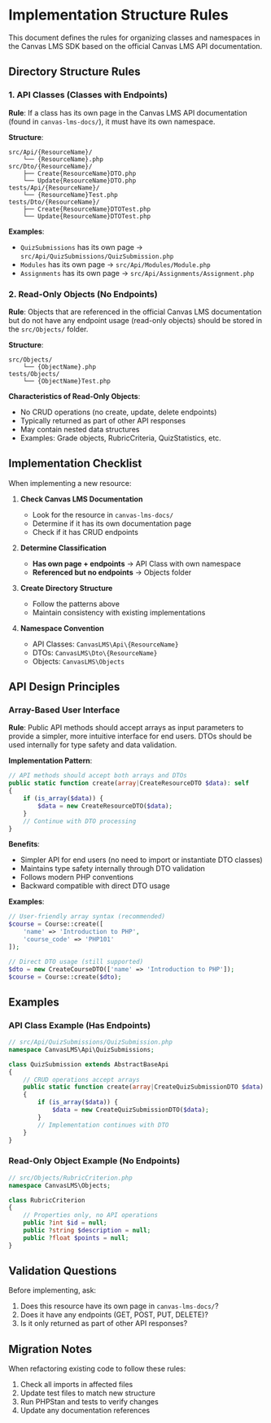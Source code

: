 # Implementation Structure Rules

This document defines the rules for organizing classes and namespaces in the Canvas LMS SDK based on the official Canvas LMS API documentation.

## Directory Structure Rules

### 1. API Classes (Classes with Endpoints)

**Rule**: If a class has its own page in the Canvas LMS API documentation (found in `canvas-lms-docs/`), it must have its own namespace.

**Structure**:
```
src/Api/{ResourceName}/
    └── {ResourceName}.php
src/Dto/{ResourceName}/
    ├── Create{ResourceName}DTO.php
    └── Update{ResourceName}DTO.php
tests/Api/{ResourceName}/
    └── {ResourceName}Test.php
tests/Dto/{ResourceName}/
    ├── Create{ResourceName}DTOTest.php
    └── Update{ResourceName}DTOTest.php
```

**Examples**:
- `QuizSubmissions` has its own page → `src/Api/QuizSubmissions/QuizSubmission.php`
- `Modules` has its own page → `src/Api/Modules/Module.php`
- `Assignments` has its own page → `src/Api/Assignments/Assignment.php`

### 2. Read-Only Objects (No Endpoints)

**Rule**: Objects that are referenced in the official Canvas LMS documentation but do not have any endpoint usage (read-only objects) should be stored in the `src/Objects/` folder.

**Structure**:
```
src/Objects/
    └── {ObjectName}.php
tests/Objects/
    └── {ObjectName}Test.php
```

**Characteristics of Read-Only Objects**:
- No CRUD operations (no create, update, delete endpoints)
- Typically returned as part of other API responses
- May contain nested data structures
- Examples: Grade objects, RubricCriteria, QuizStatistics, etc.

## Implementation Checklist

When implementing a new resource:

1. **Check Canvas LMS Documentation**
   - Look for the resource in `canvas-lms-docs/`
   - Determine if it has its own documentation page
   - Check if it has CRUD endpoints

2. **Determine Classification**
   - **Has own page + endpoints** → API Class with own namespace
   - **Referenced but no endpoints** → Objects folder

3. **Create Directory Structure**
   - Follow the patterns above
   - Maintain consistency with existing implementations

4. **Namespace Convention**
   - API Classes: `CanvasLMS\Api\{ResourceName}`
   - DTOs: `CanvasLMS\Dto\{ResourceName}`
   - Objects: `CanvasLMS\Objects`

## API Design Principles

### Array-Based User Interface

**Rule**: Public API methods should accept arrays as input parameters to provide a simpler, more intuitive interface for end users. DTOs should be used internally for type safety and data validation.

**Implementation Pattern**:
```php
// API methods should accept both arrays and DTOs
public static function create(array|CreateResourceDTO $data): self
{
    if (is_array($data)) {
        $data = new CreateResourceDTO($data);
    }
    // Continue with DTO processing
}
```

**Benefits**:
- Simpler API for end users (no need to import or instantiate DTO classes)
- Maintains type safety internally through DTO validation
- Follows modern PHP conventions
- Backward compatible with direct DTO usage

**Examples**:
```php
// User-friendly array syntax (recommended)
$course = Course::create([
    'name' => 'Introduction to PHP',
    'course_code' => 'PHP101'
]);

// Direct DTO usage (still supported)
$dto = new CreateCourseDTO(['name' => 'Introduction to PHP']);
$course = Course::create($dto);
```

## Examples

### API Class Example (Has Endpoints)
```php
// src/Api/QuizSubmissions/QuizSubmission.php
namespace CanvasLMS\Api\QuizSubmissions;

class QuizSubmission extends AbstractBaseApi
{
    // CRUD operations accept arrays
    public static function create(array|CreateQuizSubmissionDTO $data): self
    {
        if (is_array($data)) {
            $data = new CreateQuizSubmissionDTO($data);
        }
        // Implementation continues with DTO
    }
}
```

### Read-Only Object Example (No Endpoints)
```php
// src/Objects/RubricCriterion.php
namespace CanvasLMS\Objects;

class RubricCriterion
{
    // Properties only, no API operations
    public ?int $id = null;
    public ?string $description = null;
    public ?float $points = null;
}
```

## Validation Questions

Before implementing, ask:
1. Does this resource have its own page in `canvas-lms-docs/`?
2. Does it have any endpoints (GET, POST, PUT, DELETE)?
3. Is it only returned as part of other API responses?

## Migration Notes

When refactoring existing code to follow these rules:
1. Check all imports in affected files
2. Update test files to match new structure
3. Run PHPStan and tests to verify changes
4. Update any documentation references